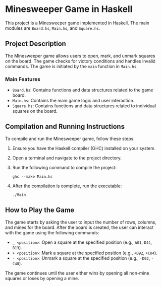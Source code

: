 # Minesweeper Game in Haskell

This project is a Minesweeper game implemented in Haskell. The main modules are `Board.hs`, `Main.hs`, and `Square.hs`.

## Project Description

The Minesweeper game allows users to open, mark, and unmark squares on the board. The game checks for victory conditions and handles invalid commands. The game is initiated by the `main` function in `Main.hs`.

### Main Features

- `Board.hs`: Contains functions and data structures related to the game board.
- `Main.hs`: Contains the main game logic and user interaction.
- `Square.hs`: Contains functions and data structures related to individual squares on the board.

## Compilation and Running Instructions

To compile and run the Minesweeper game, follow these steps:

1. Ensure you have the Haskell compiler (GHC) installed on your system.
2. Open a terminal and navigate to the project directory.
3. Run the following command to compile the project:

   ```
   ghc --make Main.hs
   ```

4. After the compilation is complete, run the executable:

   ```
   ./Main
   ```

## How to Play the Game

The game starts by asking the user to input the number of rows, columns, and mines for the board. After the board is created, the user can interact with the game using the following commands:

- `_ <position>`: Open a square at the specified position (e.g., `A01`, `D44`, `B13`).
- `+ <position>`: Mark a square at the specified position (e.g., `+D92`, `+C04`).
- `- <position>`: Unmark a square at the specified position (e.g., `-D02`, `-C40`).

The game continues until the user either wins by opening all non-mine squares or loses by opening a mine.
